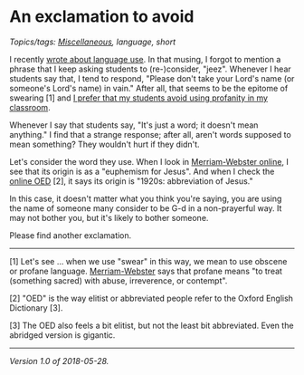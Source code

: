 An exclamation to avoid
=======================

*Topics/tags: [Miscellaneous](index-misc), language, short*

I recently [wrote about language use](language-2018-05-02).  In that
musing, I forgot to mention a phrase that I keep asking students to
(re-)consider, "jeez".  Whenever I hear students say that, I tend to
respond, "Please don't take your Lord's name (or someone's Lord's name)
in vain."  After all, that seems to be the epitome of swearing [1] and [I
prefer that my students avoid using profanity in my classroom](profanity).

Whenever I say that students say, "It's just a word; it doesn't 
mean anything."  I find that a strange response; after all, aren't
words supposed to mean something?  They wouldn't hurt if they didn't.

Let's consider the word they use.  When I look in [Merriam-Webster
online](https://www.merriam-webster.com/dictionary/jeez), I see that
its origin is as a "euphemism for Jesus".  And when I check the
[online OED](https://en.oxforddictionaries.com/definition/jeez) [2],
it says its origin is "1920s: abbreviation of Jesus."

In this case, it doesn't matter what you think you're saying, you are
using the name of someone many consider to be G-d in a non-prayerful way.
It may not bother you, but it's likely to bother someone.

Please find another exclamation.

---

[1] Let's see ... when we use "swear" in this
way, we mean to use obscene or profane language.
[Merriam-Webster](https://www.merriam-webster.com/dictionary/profane)
says that profane means "to treat (something sacred) with abuse,
irreverence, or contempt".

[2] "OED" is the way elitist or abbreviated people refer to the Oxford
English Dictionary [3].

[3] The OED also feels a bit elitist, but not the least bit abbreviated.
Even the abridged version is gigantic.

---

*Version 1.0 of 2018-05-28.*

